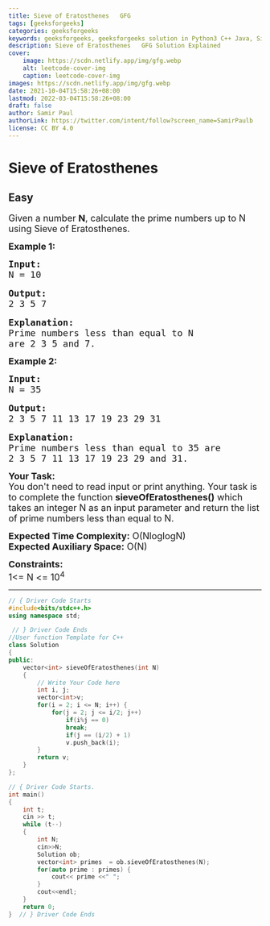 ```yaml
---
title: Sieve of Eratosthenes   GFG
tags: [geeksforgeeks]
categories: geeksforgeeks
keywords: geeksforgeeks, geeksforgeeks solution in Python3 C++ Java, Sieve of Eratosthenes - GFG solution
description: Sieve of Eratosthenes   GFG Solution Explained
cover:
    image: https://scdn.netlify.app/img/gfg.webp
    alt: leetcode-cover-img
    caption: leetcode-cover-img
images: https://scdn.netlify.app/img/gfg.webp
date: 2021-10-04T15:58:26+08:00
lastmod: 2022-03-04T15:58:26+08:00
draft: false
author: Samir Paul
authorLink: https://twitter.com/intent/follow?screen_name=SamirPaulb
license: CC BY 4.0
---
```



# Sieve of Eratosthenes
## Easy
<div class="problem-statement">
                <p></p><p><span style="font-size:18px">Given a number <strong>N</strong>, calculate the prime numbers up to N using Sieve of Eratosthenes.&nbsp;&nbsp;</span></p>

<p><strong><span style="font-size:18px">Example 1:</span></strong></p>

<pre><strong><span style="font-size:18px">Input:
</span></strong><span style="font-size:18px">N = 10</span>

<strong><span style="font-size:18px">Output:
</span></strong><span style="font-size:18px">2 3 5 7</span>

<strong><span style="font-size:18px">Explanation:
</span></strong><span style="font-size:18px">Prime numbers less than equal to N 
are 2 3 5 and 7.</span></pre>

<p><strong><span style="font-size:18px">Example 2:</span></strong></p>

<pre><strong><span style="font-size:18px">Input:
</span></strong><span style="font-size:18px">N = 35</span>

<span style="font-size:18px"><strong>Output:</strong>
2 3 5 7 11 13 17 19 23 29 31</span>

<span style="font-size:18px"><strong>Explanation:</strong>
Prime numbers less than equal to 35 are
2 3 5 7 11 13 17 19 23 29 and 31.</span></pre>

<p><span style="font-size:18px"><strong>Your Task:&nbsp;&nbsp;</strong><br>
You don't need to read input or print anything. Your task is to complete the function&nbsp;<strong>sieveOfEratosthenes</strong><strong>()</strong>&nbsp;which takes an integer N as an input parameter and return&nbsp;the list of prime numbers less than equal to N.</span></p>

<p><span style="font-size:18px"><strong>Expected Time Complexity:</strong>&nbsp;O(NloglogN)<br>
<strong>Expected Auxiliary Space:</strong>&nbsp;O(N)</span></p>

<p><span style="font-size:18px"><strong>Constraints:</strong></span><br>
<span style="font-size:18px">1&lt;= N &lt;= 10<sup>4</sup></span></p>
 <p></p>
            </div>

---




```cpp
// { Driver Code Starts
#include<bits/stdc++.h> 
using namespace std; 

 // } Driver Code Ends
//User function Template for C++
class Solution
{
public:
    vector<int> sieveOfEratosthenes(int N)
    {
        // Write Your Code here
        int i, j;
        vector<int>v;
        for(i = 2; i <= N; i++) {
            for(j = 2; j <= i/2; j++) 
                if(i%j == 0) 
                break;
                if(j == (i/2) + 1)
                v.push_back(i);
        }
        return v;
    }
};

// { Driver Code Starts.
int main()
{
    int t;
    cin >> t;
    while (t--)
    {
        int N;
        cin>>N;
        Solution ob;
        vector<int> primes  = ob.sieveOfEratosthenes(N);
        for(auto prime : primes) {
            cout<< prime <<" ";
        }
        cout<<endl;
    }
    return 0;
}  // } Driver Code Ends
```
